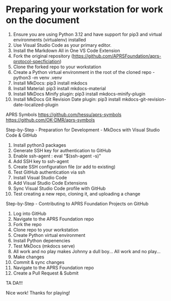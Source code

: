 # Preparing your workstation for work on the document

1. Ensure you are using Python 3.12 and have support for pip3 and virtual environments (virtualenv) installed
2. Use Visual Studio Code as your primary editor.
3. Install the Markdown All in One VS Code Extension
4. Fork the original repository (https://github.com/APRSFoundation/aprs-protocol-specficiation)
5. Clone the forked repo to your workstation
6. Create a Python virtual environment in the root of the cloned repo - python3 -m venv .venv
7. Install MkDocs: pip3 install mkdocs
8. Install Material: pip3 install mkdocs-material
9. Install MkDocs Minify plugin: pip3 install mkdocs-minify-plugin
10. Install MkDocs Git Revision Date plugin: pip3 install mkdocs-git-revision-date-localized-plugin

APRS Symbols
https://github.com/hessu/aprs-symbols
https://github.com/OK-DMR/aprs-symbols

Step-by-Step - Preparation for Development - MkDocs with Visual Studio Code & GitHub

1. Install python3 packages
2. Generate SSH key for authentication to GitHub
3. Enable ssh-agent : eval "$(ssh-agent -s)"
4. Add SSH key to ssh-agent
5. Create SSH configuration file (or add to existing)
6. Test GitHub authentication via ssh
7. Install Visual Studio Code
8. Add Visual Studio Code Extensions
9. Sync Visual Studio Code profile with GitHub
10. Test creating a new repo, cloning it, and uploading a change

Step-by-Step - Contributing to APRS Foundation Projects on GitHub

1. Log into GitHub
2. Navigate to the APRS Foundation repo
3. Fork the repo
4. Clone repo to your workstation
5. Create Python virtual environment
6. Install Python depenencies
7. Test MkDocs (mkdocs serve)
8. All work and no play makes Johnny a dull boy... All work and no play...
9. Make changes
10. Commit & sync changes
11. Navigate to the APRS Foundation repo
12. Create a Pull Request & Submit

TA DA!!!

Nice work! Thanks for playing!
